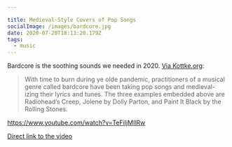 ```yaml
---

title: Medieval-Style Covers of Pop Songs
socialImage: /images/bardcore.jpg
date: 2020-07-20T18:13:20.179Z
tags:
  - music
---
```

Bardcore is the soothing sounds we needed in 2020. [Via Kottke.org](https://kottke.org/20/07/bardcore-medieval-style-covers-of-pop-songs):

> With time to burn during ye olde pandemic, practitioners of a musical genre called bardcore have been taking pop songs and medieval-izing their lyrics and tunes. The three examples embedded above are Radiohead’s Creep, Jolene by Dolly Parton, and Paint It Black by the Rolling Stones.


https://www.youtube.com/watch?v=TeFiIjMIlRw

[Direct link to the video](https://www.youtube.com/watch?v=TeFiIjMIlRw)